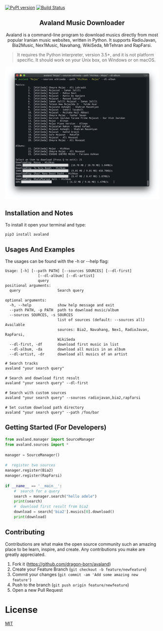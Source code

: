 [![PyPI version](https://img.shields.io/pypi/v/avaland.svg)](https://pypi.org/project/avaland/) 
[![Build Status](https://api.travis-ci.com/Dragon-Born/avaland.svg?branch=master)](https://travis-ci.org/dragon-born/avaland)
<p style="text-align: center">
     <h2 style="text-align: center">Avaland Music Downloader</h2>
     <p style="text-align: center">Avaland is a command-line program to download musics directly from most popular Iranian music websites, written in Python. It supports RadioJavan, Bia2Music, Nex1Music, Navahang, WikiSeda, MrTehran and RapFarsi.</p>

>It requires the Python interpreter, version 3.5+, and it is not platform specific. It should work on your Unix box, on Windows or on macOS.

![screen shot](.docs/screen_shot.jpg)
## Installation and Notes
To install it open your terminal and type:
```
pip3 install avaland
```

## Usages And Examples

The usages can be found with the -h or --help flag:
```
Usage: [-h] [--path PATH] [--sources SOURCES] [--dl-first]
               [--dl-album] [--dl-artist]
               query
positional arguments:
  query                 Search query

optional arguments:
  -h, --help            show help message and exit
  --path PATH, -p PATH  path to download music/album
  --sources SOURCES, -s SOURCES
                        list of sources (default: --sources all) Available
                        sources: Bia2, Navahang, Nex1, RadioJavan, RapFarsi,
                        WikiSeda
  --dl-first, -df       download first music in list
  --dl-album, -da       download all musics in an album
  --dl-artist, -dr      download all musics of an artist
```

```commandline
# Search tracks
avaland "your search query"

# Search and download first result
avaland "your search query" --dl-first

# Search with custom sources
avaland "your search query" --sources radiojavan,bia2,rapfarsi

# Set custom download path directory
avaland "your search query" --path /foo/bar
```

## Getting Started (For Developers)

```python
from avaland.manager import SourceManager
from avaland.sources import *

manager = SourceManager()

#  register two sources
manager.register(Bia2)
manager.register(RapFarsi)

if __name__ == '__main__':
    #  search for a query
    search = manager.search("hello adele")
    print(search)
    #  download first result from bia2
    download = search['bia2'].musics[0].download()
    print(download)
```
## Contributing

Contributions are what make the open source community such an amazing place to be learn, inspire, and create. Any contributions you make are greatly appreciated.
1. Fork it (<https://github.com/dragon-born/avaland>)
2. Create your Feature Branch (`git checkout -b feature/newfeature`)
3. Commit your changes (`git commit -am 'Add some amazing new feature'`)
4. Push to the branch (`git push origin feature/newfeature`)
5. Open a new Pull Request


# License

[MIT](LICENCE)
